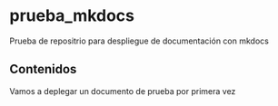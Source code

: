 # prueba_mkdocs
Prueba de repositrio para despliegue de documentación con mkdocs

## Contenidos

Vamos a deplegar un documento de prueba por primera vez
